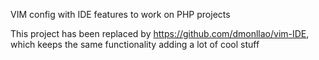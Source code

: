 VIM config with IDE features to work on PHP projects

This project has been replaced by https://github.com/dmonllao/vim-IDE, which keeps the same functionality adding a lot of cool stuff
